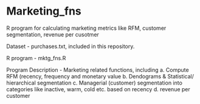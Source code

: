 # Marketing_fns
R program for calculating marketing metrics like RFM, customer segmentation, revenue per cusotmer

Dataset - purchases.txt, included in this repository.

R program - mktg_fns.R

Program Description - Marketing related functions, including
       a. Compute RFM (recency, frequency and monetary value
       b. Dendograms & Statistical/ hierarchical segmentation
       c. Managerial (customer) segmentation into categories 
           like inactive, warm, cold etc. based on recency
       d. revenue per customer


